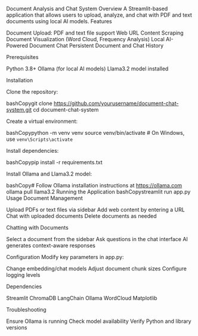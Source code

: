 Document Analysis and Chat System
Overview
A Streamlit-based application that allows users to upload, analyze, and chat with PDF and text documents using local AI models.
Features

Document Upload: PDF and text file support
Web URL Content Scraping
Document Visualization (Word Cloud, Frequency Analysis)
Local AI-Powered Document Chat
Persistent Document and Chat History

Prerequisites

Python 3.8+
Ollama (for local AI models)
Llama3.2 model installed

Installation

Clone the repository:

bashCopygit clone https://github.com/yourusername/document-chat-system.git
cd document-chat-system

Create a virtual environment:

bashCopypython -m venv venv
source venv/bin/activate  # On Windows, use `venv\Scripts\activate`

Install dependencies:

bashCopypip install -r requirements.txt

Install Ollama and Llama3.2 model:

bashCopy# Follow Ollama installation instructions at https://ollama.com
ollama pull llama3.2
Running the Application
bashCopystreamlit run app.py
Usage
Document Management

Upload PDFs or text files via sidebar
Add web content by entering a URL
Chat with uploaded documents
Delete documents as needed

Chatting with Documents

Select a document from the sidebar
Ask questions in the chat interface
AI generates context-aware responses

Configuration
Modify key parameters in app.py:

Change embedding/chat models
Adjust document chunk sizes
Configure logging levels

Dependencies

Streamlit
ChromaDB
LangChain
Ollama
WordCloud
Matplotlib

Troubleshooting

Ensure Ollama is running
Check model availability
Verify Python and library versions
